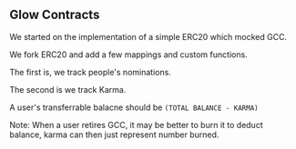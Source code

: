## Glow Contracts

We started on the implementation of a simple ERC20
which mocked GCC.

We fork ERC20 and add a few mappings and custom functions.

The first is, we track people's nominations. 

The second is we track Karma.

A user's transferrable balacne should be  ```(TOTAL BALANCE - KARMA)```

Note: When a user retires GCC, it may be better to burn it to deduct balance, karma can then just represent number burned.